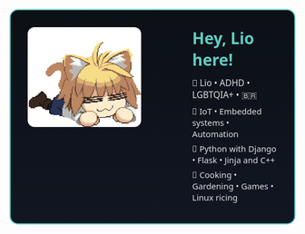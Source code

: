 <table style="width:100%; max-width:750px; border: 2px solid #5ecec4ff; border-radius: 15px; border-collapse: separate; border-spacing: 0; font-family: 'Noto Sans', sans-serif; background: linear-gradient(180deg, #0c1016, #111622); color: #e0e0e0;">
  <tr>
    <!-- GIF Column -->
    <td style="width:220px; vertical-align: top; padding: 30px 40px 30px 30px;">
      <img src="./assets/neco.gif" alt="Neco Gif" width="200" style="border-radius: 12px;"/>
    </td>
    <!-- Text Column -->
    <td style="vertical-align: top; padding: 30px;">
      <h1 style="margin: 0 0 12px 0; font-size: 2em; color:#5ecec4ff;">Hey, Lio here!</h1>
      <p style="margin: 8px 0; font-size: 1.1em;">💫 Lio • ADHD • LGBTQIA+ • 🇧🇷</p>
      <p style="margin: 6px 0; font-size: 1.05em;">🤖 IoT • Embedded systems • Automation</p>
      <p style="margin: 6px 0; font-size: 1.05em;">🧰 Python with Django • Flask • Jinja and C++</p>
      <p style="margin: 6px 0; font-size: 1.05em;">🧡 Cooking • Gardening • Games • Linux ricing</p>
    </td>
  </tr>
</table>
